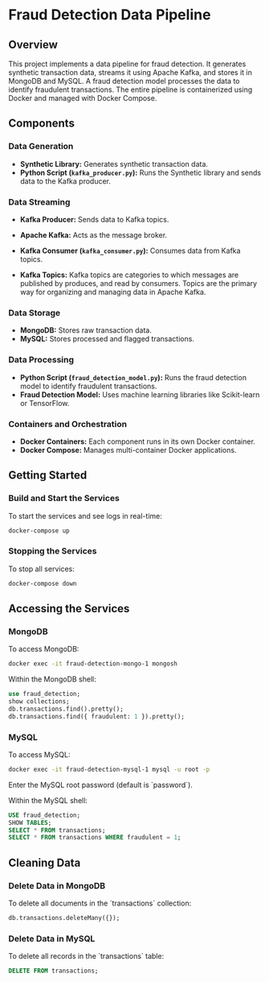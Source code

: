 
# Fraud Detection Data Pipeline

## Overview

This project implements a data pipeline for fraud detection. It generates synthetic transaction data, streams it using Apache Kafka, and stores it in MongoDB and MySQL. A fraud detection model processes the data to identify fraudulent transactions. The entire pipeline is containerized using Docker and managed with Docker Compose.

## Components

### Data Generation

- **Synthetic Library:** Generates synthetic transaction data.
- **Python Script (`kafka_producer.py`):** Runs the Synthetic library and sends data to the Kafka producer.

### Data Streaming

- **Kafka Producer:** Sends data to Kafka topics.
- **Apache Kafka:** Acts as the message broker.
- **Kafka Consumer (`kafka_consumer.py`):** Consumes data from Kafka topics.

- **Kafka Topics:** Kafka topics are categories to which messages are published by produces, and read by consumers. Topics are the primary way for organizing and managing data in Apache Kafka.

### Data Storage

- **MongoDB:** Stores raw transaction data.
- **MySQL:** Stores processed and flagged transactions.

### Data Processing

- **Python Script (`fraud_detection_model.py`):** Runs the fraud detection model to identify fraudulent transactions.
- **Fraud Detection Model:** Uses machine learning libraries like Scikit-learn or TensorFlow.

### Containers and Orchestration

- **Docker Containers:** Each component runs in its own Docker container.
- **Docker Compose:** Manages multi-container Docker applications.


## Getting Started

### Build and Start the Services

To start the services and see logs in real-time:

```bash
docker-compose up
```

### Stopping the Services

To stop all services:

```bash
docker-compose down
```

## Accessing the Services

### MongoDB

To access MongoDB:

```bash
docker exec -it fraud-detection-mongo-1 mongosh
```

Within the MongoDB shell:

```sql
use fraud_detection;
show collections;
db.transactions.find().pretty();
db.transactions.find({ fraudulent: 1 }).pretty();
```

### MySQL

To access MySQL:

```bash
docker exec -it fraud-detection-mysql-1 mysql -u root -p
```

Enter the MySQL root password (default is \`password\`).

Within the MySQL shell:

```sql
USE fraud_detection;
SHOW TABLES;
SELECT * FROM transactions;
SELECT * FROM transactions WHERE fraudulent = 1;
```

## Cleaning Data

### Delete Data in MongoDB

To delete all documents in the \`transactions\` collection:

```sql
db.transactions.deleteMany({});
```

### Delete Data in MySQL

To delete all records in the \`transactions\` table:

```sql
DELETE FROM transactions;
```

